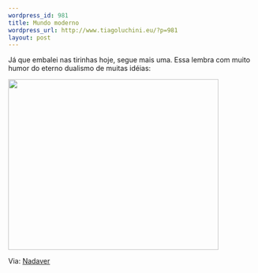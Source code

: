 ```yaml
--- 
wordpress_id: 981
title: Mundo moderno
wordpress_url: http://www.tiagoluchini.eu/?p=981
layout: post
---
```

Já que embalei nas tirinhas hoje, segue mais uma. Essa lembra com muito humor do eterno dualismo de muitas idéias:

<img class="alignnone size-full wp-image-982" title="ciclopinho5" src="http://www.tiagoluchini.eu/wp-content/uploads/2008/06/ciclopinho5.gif" alt="" width="426" height="346" />

Via: <a href="http://www.nadaver.com/mundo-moderno-2/" target="_blank">Nadaver</a>
